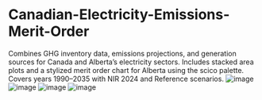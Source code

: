 # Canadian-Electricity-Emissions-Merit-Order
Combines GHG inventory data, emissions projections, and generation sources for Canada and Alberta’s electricity sectors. Includes stacked area plots and a stylized merit order chart for Alberta using the scico palette. Covers years 1990–2035 with NIR 2024 and Reference scenarios.
![image](https://github.com/user-attachments/assets/5a381f93-b46f-4b8a-8641-a29ea4e81706)
![image](https://github.com/user-attachments/assets/3c35a70d-3a0a-468e-944b-10ff4c00d173)
![image](https://github.com/user-attachments/assets/35249872-b995-49d3-957b-a5ef4c21683d)
![image](https://github.com/user-attachments/assets/91b68963-fcd0-46b7-b6ad-efe962c0486e)
